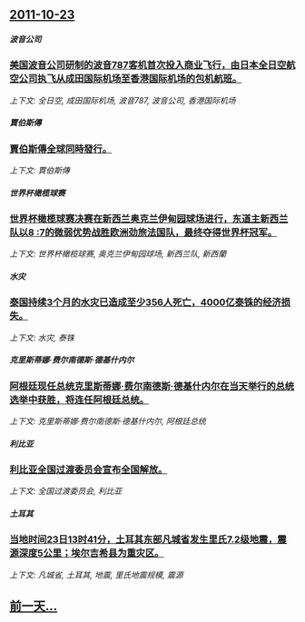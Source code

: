 ## [2011-10-23](/news/2011/10/23/index.md)

##### 波音公司
### [美国波音公司研制的波音787客机首次投入商业飞行，由日本全日空航空公司执飞从成田国际机场至香港国际机场的包机航班。](/news/2011/10/23/美国波音公司研制的波音787客机首次投入商业飞行-由日本全日空航空公司执飞从成田国际机场至香港国际机场的包机航班.md)
_上下文: 全日空, 成田国际机场, 波音787, 波音公司, 香港国际机场_

##### 賈伯斯傳
### [賈伯斯傳全球同時發行。](/news/2011/10/23/賈伯斯傳全球同時發行.md)
_上下文: 賈伯斯傳_

##### 世界杯橄榄球赛
### [世界杯橄榄球赛决赛在新西兰奥克兰伊甸园球场进行，东道主新西兰队以8 :7的微弱优势战胜欧洲劲旅法国队，最终夺得世界杯冠军。](/news/2011/10/23/世界杯橄榄球赛决赛在新西兰奥克兰伊甸园球场进行-东道主新西兰队以8-7的微弱优势战胜欧洲劲旅法国队-最终夺得世界杯冠军.md)
_上下文: 世界杯橄榄球赛, 奥克兰伊甸园球场, 新西兰队, 新西蘭_

##### 水灾
### [泰国持续3个月的水灾已造成至少356人死亡，4000亿泰铢的经济损失。](/news/2011/10/23/泰国持续3个月的水灾已造成至少356人死亡-4000亿泰铢的经济损失.md)
_上下文: 水灾, 泰铢_

##### 克里斯蒂娜·费尔南德斯·德基什内尔
### [阿根廷现任总统克里斯蒂娜·费尔南德斯·德基什内尔在当天举行的总统选举中获胜，将连任阿根廷总统。](/news/2011/10/23/阿根廷现任总统克里斯蒂娜-费尔南德斯-德基什内尔在当天举行的总统选举中获胜-将连任阿根廷总统.md)
_上下文: 克里斯蒂娜·费尔南德斯·德基什内尔, 阿根廷总统_

##### 利比亚
### [ 利比亚全国过渡委员会宣布全国解放。](/news/2011/10/23/利比亚全国过渡委员会宣布全国解放.md)
_上下文: 全国过渡委员会, 利比亚_

##### 土耳其
### [ 当地时间23日13时41分，土耳其东部凡城省发生里氏7.2级地震，震源深度5公里；埃尔吉希县为重灾区。](/news/2011/10/23/当地时间23日13时41分-土耳其东部凡城省发生里氏72级地震-震源深度5公里-埃尔吉希县为重灾区.md)
_上下文: 凡城省, 土耳其, 地震, 里氏地震规模, 震源_

## [前一天...](/news/2011/10/21/index.md)

